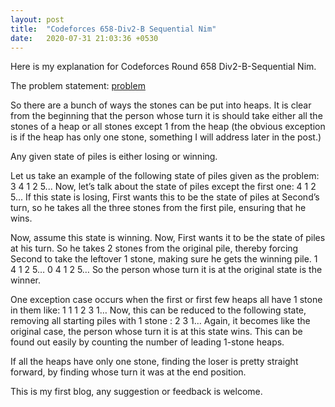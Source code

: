 ```yaml
---
layout: post
title:  "Codeforces 658-Div2-B Sequential Nim"
date:   2020-07-31 21:03:36 +0530
---
```

Here is my explanation for Codeforces Round 658 Div2-B-Sequential Nim.

The problem statement: [problem][ques]

So there are a bunch of ways the stones can be put into heaps. It is clear from the beginning that the person whose turn it is should take either all the stones of a heap or all stones except 1 from the heap (the obvious exception is if the heap has only one stone, something I will address later in the post.)

Any given state of piles is either losing or winning. 

Let us take an example of the following state of piles given as the problem: 
  3 4 1 2 5...
Now, let’s talk about the state of piles except the first one:
	4 1 2 5...
If this state is losing, First wants this to be the state of piles at Second’s turn, so he takes all the three stones from the first pile, ensuring that he wins.

Now, assume this state is winning. Now, First wants it to be the state of piles at his turn. So he takes 2 stones from the original pile, thereby forcing Second to take the leftover 1 stone, making sure he gets the winning pile.
	1 4 1 2 5…
	0 4 1 2 5…
So the person whose turn it is at the original state is the winner.

One exception case occurs when the first or first few heaps all have 1 stone in them like:
	1 1 1 2 3 1…
Now, this can be reduced to the following state, removing all starting piles with 1 stone :
	2 3 1…
Again, it becomes like the original case, the person whose turn it is at this state wins. This can be found out easily by counting the number of leading 1-stone heaps. 

If all the heaps have only one stone, finding the loser is pretty straight forward, by finding whose turn it was at the end position.

This is my first blog, any suggestion or feedback is welcome.

[ques]: https://codeforces.com/contest/1382/problem/B

